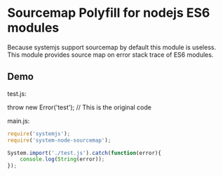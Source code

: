 # Sourcemap Polyfill for nodejs ES6 modules

Because systemjs support sourcemap by default this module is useless.
This module provides source map on error stack trace of ES6 modules.

## Demo

test.js:

throw new Error('test'); // This is the original code

main.js:

```javascript
require('systemjs');
require('system-node-sourcemap');

System.import('./test.js').catch(function(error){
	console.log(String(error));
});
```